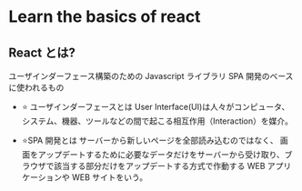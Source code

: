 # Learn the basics of react

## React とは?

ユーザインダーフェース構築のための Javascript ライブラリ
SPA 開発のベースに使われるもの

- ⭐️ ユーザインダーフェースとは
  User Interface(UI)は人々がコンピュータ、システム、機器、ツールなどの間で起こる相互作用（Interaction）を媒介。

- ⭐️SPA 開発とは
  サーバーから新しいページを全部読み込むのではなく、
  画面をアップデートするために必要なデータだけをサーバーから受け取り、ブラウザで該当する部分だけをアップデートする方式で作動する WEB アプリケーションや WEB サイトをいう。
